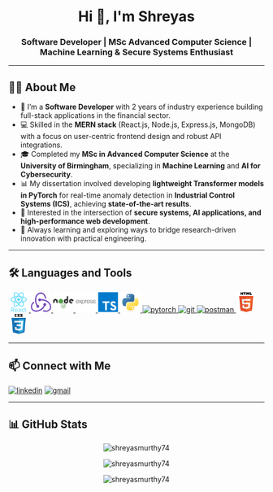 <h1 align="center">Hi 👋, I'm Shreyas</h1>
<h3 align="center">Software Developer | MSc Advanced Computer Science | Machine Learning & Secure Systems Enthusiast</h3>

---

## 👨‍💻 About Me  

- 🔭 I’m a **Software Developer** with 2 years of industry experience building full-stack applications in the financial sector.  
- 💻 Skilled in the **MERN stack** (React.js, Node.js, Express.js, MongoDB) with a focus on user-centric frontend design and robust API integrations.  
- 🎓 Completed my **MSc in Advanced Computer Science** at the **University of Birmingham**, specializing in **Machine Learning** and **AI for Cybersecurity**.  
- 📊 My dissertation involved developing **lightweight Transformer models in PyTorch** for real-time anomaly detection in **Industrial Control Systems (ICS)**, achieving **state-of-the-art results**.  
- 🚀 Interested in the intersection of **secure systems, AI applications, and high-performance web development**.  
- 🌱 Always learning and exploring ways to bridge research-driven innovation with practical engineering.  

---

## 🛠️ Languages and Tools  

<p align="left"> 
  <a href="https://reactjs.org/" target="_blank"> <img src="https://raw.githubusercontent.com/devicons/devicon/master/icons/react/react-original-wordmark.svg" alt="react" width="40" height="40"/> </a>
  <a href="https://redux.js.org/" target="_blank"> <img src="https://raw.githubusercontent.com/devicons/devicon/master/icons/redux/redux-original.svg" alt="redux" width="40" height="40"/> </a>
  <a href="https://nodejs.org" target="_blank"> <img src="https://raw.githubusercontent.com/devicons/devicon/master/icons/nodejs/nodejs-original-wordmark.svg" alt="nodejs" width="40" height="40"/> </a>
  <a href="https://expressjs.com" target="_blank"> <img src="https://raw.githubusercontent.com/devicons/devicon/master/icons/express/express-original-wordmark.svg" alt="express" width="40" height="40"/> </a>
  <a href="https://www.typescriptlang.org/" target="_blank"> <img src="https://raw.githubusercontent.com/devicons/devicon/master/icons/typescript/typescript-original.svg" alt="typescript" width="40" height="40"/> </a>
  <a href="https://www.python.org" target="_blank"> <img src="https://raw.githubusercontent.com/devicons/devicon/master/icons/python/python-original.svg" alt="python" width="40" height="40"/> </a>
  <a href="https://pytorch.org/" target="_blank"> <img src="https://www.vectorlogo.zone/logos/pytorch/pytorch-icon.svg" alt="pytorch" width="40" height="40"/> </a>
  <a href="https://git-scm.com/" target="_blank"> <img src="https://www.vectorlogo.zone/logos/git-scm/git-scm-icon.svg" alt="git" width="40" height="40"/> </a>
  <a href="https://www.postman.com/" target="_blank"> <img src="https://www.vectorlogo.zone/logos/getpostman/getpostman-icon.svg" alt="postman" width="40" height="40"/> </a>
  <a href="https://www.w3.org/html/" target="_blank"> <img src="https://raw.githubusercontent.com/devicons/devicon/master/icons/html5/html5-original-wordmark.svg" alt="html5" width="40" height="40"/> </a>
  <a href="https://www.w3.org/css/" target="_blank"> <img src="https://raw.githubusercontent.com/devicons/devicon/master/icons/css3/css3-original-wordmark.svg" alt="css3" width="40" height="40"/> </a>
</p>

---

## 📫 Connect with Me  

<p align="left">
<a href="https://linkedin.com/in/shreyas-murthy-60b45b1a9" target="blank"><img align="center" src="https://raw.githubusercontent.com/rahuldkjain/github-profile-readme-generator/master/src/images/icons/Social/linked-in-alt.svg" alt="linkedin" height="30" width="40" /></a>
<a href="mailto:shreyasmurthy74@gmail.com" target="blank"><img align="center" src="https://cdn-icons-png.flaticon.com/512/732/732200.png" alt="gmail" height="30" width="40" /></a>
</p>

---

## 📊 GitHub Stats  

<p align="center">
  <img src="https://github-readme-stats.vercel.app/api?username=shreyasmurthy74&show_icons=true&locale=en" alt="shreyasmurthy74" />
</p>

<p align="center">
  <img src="https://github-readme-streak-stats.herokuapp.com/?user=shreyasmurthy74" alt="shreyasmurthy74" />
</p>

<p align="center">
  <img src="https://github-readme-stats.vercel.app/api/top-langs?username=shreyasmurthy74&show_icons=true&locale=en&layout=compact" alt="shreyasmurthy74" />
</p>
